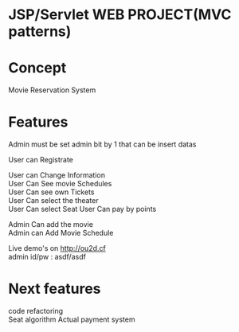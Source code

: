 # JSP/Servlet WEB PROJECT(MVC patterns)

# Concept
Movie Reservation System

# Features
Admin must be set admin bit by 1 that can be insert datas

User can Registrate  


User can Change Information  
User Can See movie Schedules  
User Can see own Tickets  
User Can select the theater  
User Can select Seat 
User Can pay by points  



Admin Can add the movie  
Admin can Add Movie Schedule  


Live demo's on http://ou2d.cf  
admin id/pw : asdf/asdf

# Next features
code refactoring  
Seat algorithm
Actual payment system
